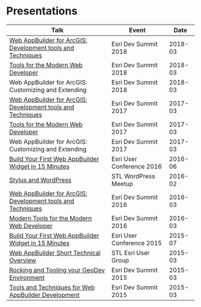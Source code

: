 # Presentations

| Talk  | Event | Date |
| ------------- | ------------- | ------------- |
| [Web AppBuilder for ArcGIS: Development tools and Techniques](https://github.com/gavinr/web-appbuilder-tools-techniques-dev-summit-2018)  | Esri Dev Summit 2018  | 2018-03 |
| [Tools for the Modern Web Developer](http://slides.com/joshpeterson/devsummit18#/)  | Esri Dev Summit 2018  | 2018-03 |
| Web AppBuilder for ArcGIS: Customizing and Extending  | Esri Dev Summit 2018  | 2018-03 |
| [Web AppBuilder for ArcGIS: Development tools and Techniques](https://github.com/gavinr/web-appbuilder-tools-techniques-dev-summit-2017)  | Esri Dev Summit 2017  | 2017-03 |
| [Tools for the Modern Web Developer](https://github.com/jpeterson/devsummit-2017-modern-tools)  | Esri Dev Summit 2017  | 2017-03 |
| Web AppBuilder for ArcGIS: Customizing and Extending  | Esri Dev Summit 2017  | 2017-03 |
| [Build Your First Web AppBuilder Widget in 15 Minutes](https://github.com/gavinr/presentations/tree/master/src/web-app-builder-build-your-first-widget-2016)  | Esri User Conference 2016  | 2016-06 |
| [Stylus and WordPress](http://gavinr.github.io/presentations/stylus-wordpress)  | STL WordPress Meetup  | 2016-02 |
| [Web AppBuilder for ArcGIS: Development tools and Techniques](https://github.com/gavinr/web-appbuilder-tools-techniques-dev-summit-2016)  | Esri Dev Summit 2016 | 2016-03 |
| [Modern Tools for the Modern Web Developer](https://github.com/jpeterson/devsummit-2016-modern-tools)  | Esri Dev Summit 2016  | 2016-03 |
| [Build Your First Web AppBuilder Widget in 15 Minutes](http://gavinr.github.io/presentations/web-app-builder-build-your-first-widget-2015/slides.pdf)  | Esri User Conference 2015  | 2015-07 |
|  [Web AppBuilder Short Technical Overview](http://gavinr.github.io/presentations/web-app-builder-short-overview/slides/)  | STL Esri User Group  | 2015-03 |
| [Rocking and Tooling your GeoDev Environment](http://jpeterson.github.io/devsummit-2015-geodev-environment)  | Esri Dev Summit 2015  | 2015-03 |
| [Tools and Techniques for Web AppBuilder Development](http://gavinr.github.io/web-appbuilder-tools-techniques-dev-summit-2015)  | Esri Dev Summit 2015  | 2015-03 |

